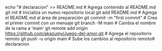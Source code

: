 echo "# declaracion" >> README.md  # Agrega contenido al README.md
git init  # Inicializa un nuevo repositorio local
git add README.md  # Agrega el README.md al área de preparación
git commit -m "first commit"  # Crea el primer commit con un mensaje
git branch -M main  # Cambia el nombre de la rama a 'main'
git remote add origin https://github.com/akazumy/Juego-del-amor.git  # Agrega el repositorio remoto
git push -u origin main  # Sube los cambios al repositorio remoto#   d e c l a r a c i o n  
 
